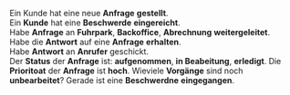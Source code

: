 Ein Kunde hat eine neue **Anfrage** **gestellt**.  
Ein **Kunde** hat eine **Beschwerde** **eingereicht**.  
Habe **Anfrage** an **Fuhrpark**, **Backoffice**, **Abrechnung** **weitergeleitet**.  
Habe die **Antwort** auf eine **Anfrage** **erhalten**.   
Habe **Antwort** an **Anrufer** geschickt.  
Der **Status** der **Anfrage** ist: **aufgenommen**, **in Beabeitung**, **erledigt**. 
Die **Prioritoat** der **Anfrage** ist **hoch**.
Wieviele **Vorgänge** sind noch **unbearbeitet**?
Gerade ist eine **Beschwerdne** **eingegangen**.